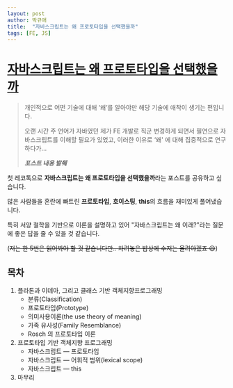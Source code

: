 ```yaml
---
layout: post
author: 박규애
title:  "자바스크립트는 왜 프로토타입을 선택했을까"
tags: [FE, JS]
---
```


# [자바스크립트는 왜 프로토타입을 선택했을까](https://medium.com/@limsungmook/%EC%9E%90%EB%B0%94%EC%8A%A4%ED%81%AC%EB%A6%BD%ED%8A%B8%EB%8A%94-%EC%99%9C-%ED%94%84%EB%A1%9C%ED%86%A0%ED%83%80%EC%9E%85%EC%9D%84-%EC%84%A0%ED%83%9D%ED%96%88%EC%9D%84%EA%B9%8C-997f985adb42)

> 개인적으로 어떤 기술에 대해 ‘왜’를 알아야만 해당 기술에 애착이 생기는 편입니다. 
> 
> 오랜 시간 주 언어가 자바였던 제가 FE 개발로 직군 변경하게 되면서 필연으로 자바스크립트를 이해할 필요가 있었고, 이러한 이유로 ‘왜' 에 대해 집중적으로 연구하다가...
> 
> **_포스트 내용 발췌_**

첫 레코톡으로 **자바스크립트는 왜 프로토타입을 선택했을까**라는 포스트를 공유하고 싶습니다.

많은 사람들을 혼란에 빠트린 **프로토타입**, **호이스팅**, **this**의 흐름을 재미있게 풀어냈습니다.

특히 서양 철학을 기반으로 이론을 설명하고 있어 "자바스크립트는 왜 이래?"라는 질문에 좋은 답을 줄 수 있을 것 같습니다. 

(~~저는 한 5번은 읽어봐야 할 것 같습니다만.. 차려놓은 밥상에 수저는 올려야겠죠 😆~~)

## 목차

1. 플라톤과 이데아, 그리고 클래스 기반 객체지향프로그래밍
   - 분류(Classification)
    - 프로토타입(Prototype)
    - 의미사용이론(the use theory of meaning)
    - 가족 유사성(Family Resemblance)
    - Rosch 의 프로토타입 이론
2. 프로토타입 기반 객체지향 프로그래밍
   - 자바스크립트 — 프로토타입
    - 자바스크립트 — 어휘적 범위(lexical scope)
    - 자바스크립트 — this
3. 마무리

